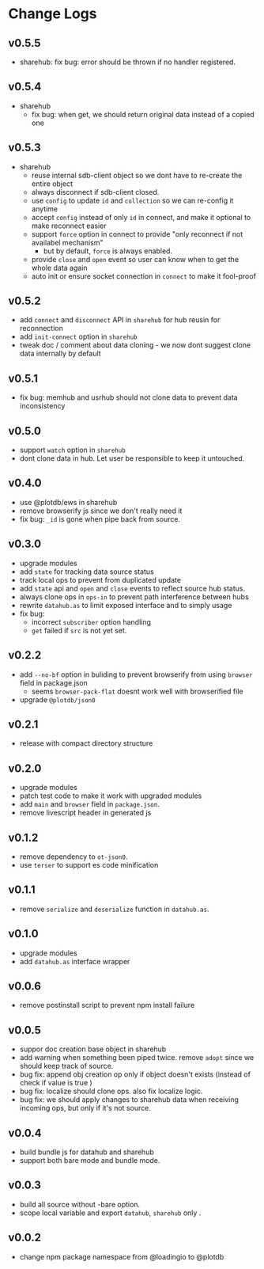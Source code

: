 # Change Logs

## v0.5.5

 - sharehub: fix bug: error should be thrown if no handler registered.


## v0.5.4

 - sharehub
   - fix bug: when get, we should return original data instead of a copied one


## v0.5.3

 - sharehub
   - reuse internal sdb-client object so we dont have to re-create the entire object
   - always disconnect if sdb-client closed.
   - use `config` to update `id` and `collection` so we can re-config it anytime
   - accept `config` instead of only `id` in connect, and make it optional to make reconnect easier
   - support `force` option in connect to provide "only reconnect if not availabel mechanism"
     - but by default, `force` is always enabled.
   - provide `close` and `open` event so user can know when to get the whole data again
   - auto init or ensure socket connection in `connect` to make it fool-proof


## v0.5.2

 - add `connect` and `disconnect` API in `sharehub` for hub reusin for reconnection
 - add `init-connect` option in `sharehub`
 - tweak doc / comment about data cloning - we now dont suggest clone data internally by default


## v0.5.1

 - fix bug: memhub and usrhub should not clone data to prevent data inconsistency


## v0.5.0

 - support `watch` option in `sharehub`
 - dont clone data in hub. Let user be responsible to keep it untouched.


## v0.4.0

 - use @plotdb/ews in sharehub
 - remove browserify js since we don't really need it
 - fix bug: `_id` is gone when pipe back from source.


## v0.3.0

 - upgrade modules
 - add `state` for tracking data source status
 - track local ops to prevent from duplicated update
 - add `state` api and `open` and `close` events to reflect source hub status.
 - always clone ops in `ops-in` to prevent path interference between hubs
 - rewrite `datahub.as` to limit exposed interface and to simply usage
 - fix bug:
   - incorrect `subscriber` option handling
   - `get` failed if `src` is not yet set.


## v0.2.2

 - add `--no-bf` option in buliding to prevent browserify from using `browser` field in package.json
   - seems `browser-pack-flat` doesnt work well with browserified file
 - upgrade `@plotdb/json0`


## v0.2.1

 - release with compact directory structure


## v0.2.0

 - upgrade modules
 - patch test code to make it work with upgraded modules
 - add `main` and `browser` field in `package.json`.
 - remove livescript header in generated js


## v0.1.2

 - remove dependency to `ot-json0`.
 - use `terser` to support es code minification


## v0.1.1

 - remove `serialize` and `deserialize` function in `datahub.as`.


## v0.1.0

 - upgrade modules
 - add `datahub.as` interface wrapper


## v0.0.6

 - remove postinstall script to prevent npm install failure


## v0.0.5

 - suppor doc creation base object in sharehub
 - add warning when something been piped twice. remove `adopt` since we should keep track of source.
 - bug fix: append obj creation op only if object doesn't exists (instead of check if value is true )
 - bug fix: localize should clone ops. also fix localize logic.
 - bug fix: we should apply changes to sharehub data when receiving incoming ops, but only if it's not source.


## v0.0.4

 - build bundle js for datahub and sharehub
 - support both bare mode and bundle mode.


## v0.0.3

 - build all source without -bare option.
 - scope local variable and export `datahub`, `sharehub` only .

## v0.0.2

 - change npm package namespace from @loadingio to @plotdb

